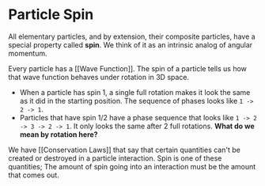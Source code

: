 # Particle Spin
All elementary particles, and by extension, their composite particles, have a special property called **spin**. We think of it as an intrinsic analog of angular momentum.

Every particle has a [[Wave Function]]. The spin of a particle tells us how that wave function behaves under rotation in 3D space.
- When a particle has spin 1, a single full rotation makes it look the same as it did in the starting position. The sequence of phases looks like `1 -> 2 -> 1`.
- Particles that have spin 1/2 have a phase sequence that looks like `1 -> 2 -> 3 -> 2 -> 1`. It only looks the same after 2 full rotations. **What do we mean by rotation here?**

We have [[Conservation Laws]] that say that certain quantities can't be created or destroyed in a particle interaction. Spin is one of these quantities; The amount of spin going into an interaction must be the amount that comes out.
